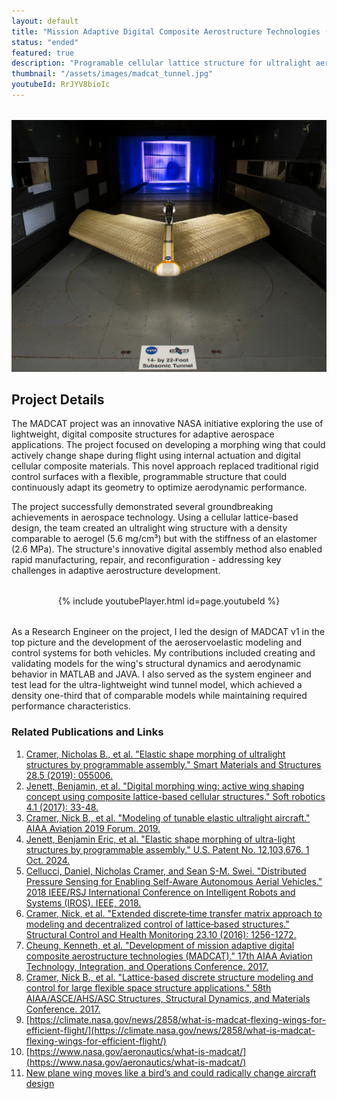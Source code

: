 ```yaml
---
layout: default
title: "Mission Adaptive Digital Composite Aerostructure Technologies (MADCAT)"
status: "ended"
featured: true
description: "Programable cellular lattice structure for ultralight aeroelastic structures"
thumbnail: "/assets/images/madcat_tunnel.jpg"
youtubeId: RrJYV8bioIc
---
```


<div style="text-align: center; margin: 2rem 0;">
    <img src="/assets/images/madcat_tunnel.jpg" alt="MADCAT" title="MADCAT v1" style="max-width: 100%; height: auto; display: block; margin: 0 auto;">
</div>

## Project Details

The MADCAT project was an innovative NASA initiative exploring the use of lightweight, digital composite structures for adaptive aerospace applications. The project focused on developing a morphing wing that could actively change shape during flight using internal actuation and digital cellular composite materials. This novel approach replaced traditional rigid control surfaces with a flexible, programmable structure that could continuously adapt its geometry to optimize aerodynamic performance.

The project successfully demonstrated several groundbreaking achievements in aerospace technology. Using a cellular lattice-based design, the team created an ultralight wing structure with a density comparable to aerogel (5.6 mg/cm³) but with the stiffness of an elastomer (2.6 MPa). The structure's innovative digital assembly method also enabled rapid manufacturing, repair, and reconfiguration - addressing key challenges in adaptive aerostructure development.

<div style="text-align: center; margin: 2rem 0;">
    {% include youtubePlayer.html id=page.youtubeId %}
</div>

As a Research Engineer on the project, I led the design of MADCAT v1 in the top picture and the development of the aeroservoelastic modeling and control systems for both vehicles. My contributions included creating and validating models for the wing's structural dynamics and aerodynamic behavior in MATLAB and JAVA. I also served as the system engineer and test lead for the ultra-lightweight wind tunnel model, which achieved a density one-third that of comparable models while maintaining required performance characteristics.

### Related Publications and Links
1. [Cramer, Nicholas B., et al. "Elastic shape morphing of ultralight structures by programmable assembly." Smart Materials and Structures 28.5 (2019): 055006.](https://pmc.ncbi.nlm.nih.gov/articles/PMC7816774/pdf/nihms-1536034.pdf)
2. [Jenett, Benjamin, et al. "Digital morphing wing: active wing shaping concept using composite lattice-based cellular structures." Soft robotics 4.1 (2017): 33-48.](https://www.liebertpub.com/doi/pdf/10.1089/soro.2016.0032?src=recsys)
3. [Cramer, Nick B., et al. "Modeling of tunable elastic ultralight aircraft." AIAA Aviation 2019 Forum. 2019.](https://ntrs.nasa.gov/api/citations/20190030305/downloads/20190030305.pdf)
4. [Jenett, Benjamin Eric, et al. "Elastic shape morphing of ultra-light structures by programmable assembly." U.S. Patent No. 12,103,676. 1 Oct. 2024.](https://patentimages.storage.googleapis.com/f9/3b/5c/66e90365b6a2d7/US12103676.pdf)
5. [Cellucci, Daniel, Nicholas Cramer, and Sean S-M. Swei. "Distributed Pressure Sensing for Enabling Self-Aware Autonomous Aerial Vehicles." 2018 IEEE/RSJ International Conference on Intelligent Robots and Systems (IROS). IEEE, 2018.](https://ieeexplore.ieee.org/iel7/8574473/8593358/08593664.pdf?casa_token=hrtoDCMEHdMAAAAA:Xy1WoZENoe9dHk_-VlVrH_VJLpAhsJSpnouZ2os2796_T0cGRWd0xsUW66Do6-6pHypLKNYIRYuZsg)
6. [Cramer, Nick, et al. "Extended discrete‐time transfer matrix approach to modeling and decentralized control of lattice‐based structures." Structural Control and Health Monitoring 23.10 (2016): 1256-1272.](https://onlinelibrary.wiley.com/doi/abs/10.1002/stc.1837)
7. [Cheung, Kenneth, et al. "Development of mission adaptive digital composite aerostructure technologies (MADCAT)." 17th AIAA Aviation Technology, Integration, and Operations Conference. 2017.](https://ntrs.nasa.gov/api/citations/20170006192/downloads/20170006192.pdf)
8. [Cramer, Nick B., et al. "Lattice-based discrete structure modeling and control for large flexible space structure applications." 58th AIAA/ASCE/AHS/ASC Structures, Structural Dynamics, and Materials Conference. 2017.](https://arc.aiaa.org/doi/abs/10.2514/6.2017-1981)
9. [https://climate.nasa.gov/news/2858/what-is-madcat-flexing-wings-for-efficient-flight/](https://climate.nasa.gov/news/2858/what-is-madcat-flexing-wings-for-efficient-flight/)
10. [https://www.nasa.gov/aeronautics/what-is-madcat/](https://www.nasa.gov/aeronautics/what-is-madcat/)
11. [New plane wing moves like a bird’s and could radically change aircraft design](https://www.cnn.com/style/article/nasa-mit-airplane-wing/index.html)